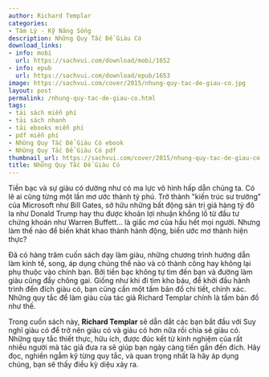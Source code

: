 ```yaml
---
author: Richard Templar
categories:
- Tâm Lý - Kỹ Năng Sống
description: Những Quy Tắc Để Giàu Có
download_links:
- info: mobi
  url: https://sachvui.com/download/mobi/1652
- info: epub
  url: https://sachvui.com/download/epub/1653
image: https://sachvui.com/cover/2015/nhung-quy-tac-de-giau-co.jpg
layout: post
permalink: /nhung-quy-tac-de-giau-co.html
tags:
- tải sách miễn phí
- tải sách nhanh
- tải ebooks miễn phí
- pdf miễn phí
- Những Quy Tắc Để Giàu Có ebook
- Những Quy Tắc Để Giàu Có pdf
thumbnail_url: https://sachvui.com/cover/2015/nhung-quy-tac-de-giau-co.jpg
title: Những Quy Tắc Để Giàu Có
---
```


 <div class="item-desc text-justify"> <p>Tiền bạc và sự giàu có dường như có ma lực vô hình hấp dẫn chúng ta. Có lẽ ai cũng từng một lần mơ ước thành tỷ phú. Trở thành "kiến trúc sư trưởng" của Microsoft như Bill Gates, sở hữu những bất động sản trị giá hàng tỷ đô la như Donald Trump hay thu được khoản lợi nhuận khổng lồ từ đầu tư chứng khoán như Warren Buffett... là giấc mơ của hầu hết mọi người. Nhưng làm thế nào để biến khát khao thành hành động, biến ước mơ thành hiện thực?</p><p>Đã có hàng trăm cuốn sách dạy làm giàu, những chương trình hướng dẫn làm kinh tế, song, áp dụng chúng thế nào và có thành công hay không lại phụ thuộc vào chính bạn. Bởi tiền bạc không tự tìm đến bạn và đường làm giàu cũng đầy chông gai. Giống như khi đi tìm kho báu, để khởi đầu hành trình đến đích giàu có, bạn cũng cần một tấm bản đồ chi tiết, chính xác. Những quy tắc để làm giàu của tác giả Richard Templar chính là tấm bản đồ như thế.</p><p>Trong cuốn sách này, <strong>Richard Templar</strong> sẽ dẫn dắt các bạn bắt đầu với Suy nghĩ giàu có để trở nên giàu có và giàu có hơn nữa rồi chia sẻ giàu có. Những quy tắc thiết thực, hữu ích, được đúc kết từ kinh nghiệm của rất nhiều người mà tác giả đưa ra sẽ giúp bạn ngày càng tiến gần đến đích. Hãy đọc, nghiền ngẫm kỹ từng quy tắc, và quan trọng nhất là hãy áp dụng chúng, bạn sẽ thấy điều kỳ diệu xảy ra.</p> </div>